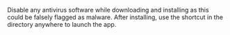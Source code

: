Disable any antivirus software while downloading and installing as this could be falsely flagged as malware.
After installing, use the shortcut in the directory anywhere to launch the app. 
